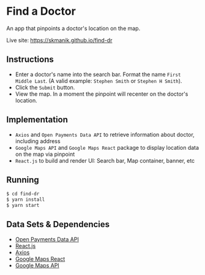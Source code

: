 # Find a Doctor 

An app that pinpoints a doctor's location on the map.

Live site: https://skmanik.github.io/find-dr

## Instructions

* Enter a doctor's name into the search bar. Format the name `First Middle Last`. (A valid example: `Stephen Smith` or `Stephen H Smith`). 
* Click the `Submit` button.
* View the map. In a moment the pinpoint will recenter on the doctor's location.

## Implementation

* `Axios` and `Open Payments Data API` to retrieve information about doctor, including address
* `Google Maps API` and `Google Maps React` package to display location data on the map via pinpoint
* `React.js` to build and render UI: Search bar, Map container, banner, etc 

## Running

```bash
$ cd find-dr
$ yarn install
$ yarn start
```

## Data Sets & Dependencies

* [Open Payments Data API](https://dev.socrata.com/foundry/openpaymentsdata.cms.gov/a3k9-9uq3)
* [React.js](https://reactjs.org/)
* [Axios](https://www.npmjs.com/package/axios)
* [Google Maps React](https://github.com/fullstackreact/google-maps-react)
* [Google Maps API](https://developers.google.com/maps/documentation/javascript/tutorial)
